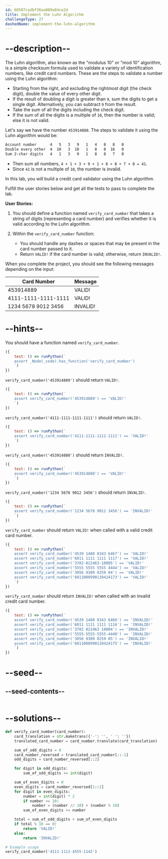```yaml
---
id: 68507cadbf36aa089a84ce2d
title: Implement the Luhn Algorithm
challengeType: 27
dashedName: implement-the-luhn-algorithm
---
```


# --description--

The Luhn algorithm, also known as the "modulus 10" or "mod 10" algorithm, is a simple checksum formula used to validate a variety of identification numbers, like credit card numbers. These are the steps to validate a number using the Luhn algorithm:

- Starting from the right, and excluding the rightmost digit (the check digit), double the value of every other digit.
- If the result of doubling a digit is greater than `9`, sum the digits to get a single digit. Alternatively, you can subtract `9` from the result.
- Take the sum of all the digits including the check digit.
- If the sum of all the digits is a multiple of `10`, then the number is valid; else it is not valid.

Let's say we have the number `453914880`. The steps to validate it using the Luhn algorithm would be:

 ```md 
 Account number      4   5   3   9   1   4   8   8   0 
 Double every other  4  10   3  18   1   8   8  16   0 
 Sum 2-char digits   4   1   3   9   1   8   8   7   0 
 ``` 

- Then sum all numbers, `4 + 1 + 3 + 9 + 1 + 8 + 8 + 7 + 0 = 41`.
- Since `41` is not a multiple of `10`, the number is invalid.

In this lab, you will build a credit card validator using the Luhn algorithm.

Fulfill the user stories below and get all the tests to pass to complete the lab.

**User Stories:**

1. You should define a function named `verify_card_number` that takes a string of digits (representing a card number) and verifies whether it is valid according to the Luhn algorithm.

2. Within the `verify_card_number` function:

   - You should handle any dashes or spaces that may be present in the card number passed to it.
   - Return `VALID!` if the card number is valid; otherwise, return `INVALID!`.

When you complete the project, you should see the following messages depending on the input:

| Card Number         | Message  |
| ------------------- | -------- |
| 453914889           | VALID!   |
| 4111-1111-1111-1111 | VALID!   |
| 1234 5678 9012 3456 | INVALID! |


# --hints--

You should have a function named `verify_card_number`.

```js
({
    test: () => runPython(`
    assert _Node(_code).has_function('verify_card_number')
    `)
})
```

`verify_card_number('453914889')` should return `VALID!`.

```js
({
    test: () => runPython(`
    assert verify_card_number('453914889') == 'VALID!'
    `)
})
```

`verify_card_number('4111-1111-1111-1111')` should return `VALID!`.

```js
({
    test: () => runPython(`
    assert verify_card_number('4111-1111-1111-1111') == 'VALID!'
    `)
})
```

`verify_card_number('453914880')` should return `INVALID!`.

```js
({
    test: () => runPython(`
    assert verify_card_number('453914880') == 'VALID!'
    `)
})
```

`verify_card_number('1234 5678 9012 3456')` should return `INVALID!`.

```js
({
    test: () => runPython(`
    assert verify_card_number('1234 5678 9012 3456') == 'INVALID!'
    `)
})
```

`verify_card_number` should return `VALID!` when called with a valid credit card number.

```js
({
    test: () => runPython(`
    assert verify_card_number('4539 1488 0343 6467') == 'VALID!'
    assert verify_card_number('6011 1111 1111 1117') == 'VALID!'
    assert verify_card_number('3782-822463-10005') == 'VALID!'
    assert verify_card_number('5555 5555 5555 4444') == 'VALID!'
    assert verify_card_number('3056 9309 0259 04') == 'VALID!'
    assert verify_card_number('6011000990139424173') == 'VALID!'
    `)
})
```

`verify_card_number` should return `INVALID!` when called with an invalid credit card number.

```js
({
    test: () => runPython(`
    assert verify_card_number('4539 1488 0343 6466') == 'INVALID!'
    assert verify_card_number('6011 1111 1111 1116') == 'INVALID!'
    assert verify_card_number('3782 822463 10004') == 'INVALID!'
    assert verify_card_number('5555-5555-5555-4440') == 'INVALID!'
    assert verify_card_number('3056 9309 0259 05') == 'INVALID!'
    assert verify_card_number('6011000990139424175') == 'INVALID!'
    `)
})
```

# --seed--

## --seed-contents--

```py

```

# --solutions--

```py
def verify_card_number(card_number):
    card_translation = str.maketrans({'-': '', ' ': ''})
    translated_card_number = card_number.translate(card_translation)

    sum_of_odd_digits = 0
    card_number_reversed = translated_card_number[::-1]
    odd_digits = card_number_reversed[::2]

    for digit in odd_digits:
        sum_of_odd_digits += int(digit)

    sum_of_even_digits = 0
    even_digits = card_number_reversed[1::2]
    for digit in even_digits:
        number = int(digit) * 2
        if number >= 10:
            number = (number // 10) + (number % 10)
        sum_of_even_digits += number

    total = sum_of_odd_digits + sum_of_even_digits
    if total % 10 == 0:
        return 'VALID!'
    else:
        return 'INVALID!'

# Example usage
verify_card_number('4111-1111-4555-1142')
```
